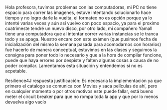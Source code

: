 Hola profesora, tuvimos problemas con las computadoras, mi PC no tiene espacio para correr las imagenes, estuve intentando solucionarlo hace tiempo y no logro darle la vuelta, el formateo no es opción porque ya lo intenté varias veces y aún así vuelvo con poco espacio, ya para el proximo cuatrimeste tendré un nuevo disco, por otro lado, mi compañero Yamall tiene una computadora que al intentar correr varias instancias se le tranca todo y se apaga.
Nuestro encare con este exámen (que pusimos fecha de inicialización del mismo la semana pasada para acomodarnos con horarios) fue hacerlo de manera conceptual, estuvimos en las clases y seguimos la consigna para poner todo lo necesario y que a la hora de compilar funcione, puede que haya errores por despiste y falten algunas cosas a causa de no poder compilar.
Lamentamos esta situación y entendemos si no es acpetable.

Resilience4J respuesta justificación:
Es necesaria la implementación ya que primero el catalogo se comunica con Movies y saca películas de ahí, pero en cualquier momento o por otros motivos este puede fallar, está bueno meter el circuit breaker para que no rompa toda la app y que por lo menos devuelva algo vacío

